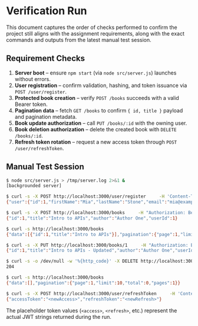 # Verification Run

This document captures the order of checks performed to confirm the project still aligns with the assignment requirements, along with the exact commands and outputs from the latest manual test session.

## Requirement Checks

1. **Server boot** – ensure `npm start` (via `node src/server.js`) launches without errors.
2. **User registration** – confirm validation, hashing, and token issuance via `POST /user/register`.
3. **Protected book creation** – verify `POST /books` succeeds with a valid Bearer token.
4. **Pagination data** – fetch `GET /books` to confirm `{ id, title }` payload and pagination metadata.
5. **Book update authorization** – call `PUT /books/:id` with the owning user.
6. **Book deletion authorization** – delete the created book with `DELETE /books/:id`.
7. **Refresh token rotation** – request a new access token through `POST /user/refreshToken`.

## Manual Test Session

```bash
$ node src/server.js > /tmp/server.log 2>&1 &
[backgrounded server]

$ curl -s -X POST http://localhost:3000/user/register     -H 'Content-Type: application/json'     -d '{"firstName":"Mia","lastName":"Stone","email":"mia@example.com","username":"miastone","password":"secret123"}'
{"user":{"id":1,"firstName":"Mia","lastName":"Stone","email":"mia@example.com","username":"miastone"},"tokens":{"accessToken":"<access>","refreshToken":"<refresh>"}}

$ curl -s -X POST http://localhost:3000/books     -H "Authorization: Bearer <access>"     -H 'Content-Type: application/json'     -d '{"title":"Intro to APIs","author":"Author One"}'
{"id":1,"title":"Intro to APIs","author":"Author One","userId":1}

$ curl -s http://localhost:3000/books
{"data":[{"id":1,"title":"Intro to APIs"}],"pagination":{"page":1,"limit":10,"total":1,"pages":1}}

$ curl -s -X PUT http://localhost:3000/books/1     -H "Authorization: Bearer <access>"     -H 'Content-Type: application/json'     -d '{"title":"Intro to APIs - Updated"}'
{"id":1,"title":"Intro to APIs - Updated","author":"Author One","userId":1}

$ curl -s -o /dev/null -w '%{http_code}' -X DELETE http://localhost:3000/books/1     -H "Authorization: Bearer <access>"
204

$ curl -s http://localhost:3000/books
{"data":[],"pagination":{"page":1,"limit":10,"total":0,"pages":1}}

$ curl -s -X POST http://localhost:3000/user/refreshToken     -H 'Content-Type: application/json'     -d '{"refreshToken":"<refresh>"}'
{"accessToken":"<newAccess>","refreshToken":"<newRefresh>"}
```

The placeholder token values (`<access>`, `<refresh>`, etc.) represent the actual JWT strings returned during the run.
